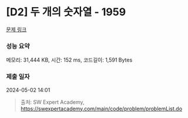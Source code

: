 # [D2] 두 개의 숫자열 - 1959 

[문제 링크](https://swexpertacademy.com/main/code/problem/problemDetail.do?contestProbId=AV5PpoFaAS4DFAUq) 

### 성능 요약

메모리: 31,444 KB, 시간: 152 ms, 코드길이: 1,591 Bytes

### 제출 일자

2024-05-02 14:01



> 출처: SW Expert Academy, https://swexpertacademy.com/main/code/problem/problemList.do